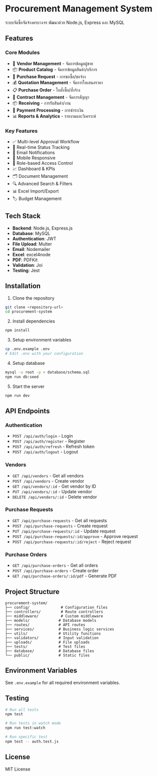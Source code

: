 # Procurement Management System

ระบบจัดซื้อจัดจ้างครบวงจร พัฒนาด้วย Node.js, Express และ MySQL

## Features

### Core Modules
- 🏢 **Vendor Management** - จัดการข้อมูลผู้ขาย
- 📦 **Product Catalog** - จัดการข้อมูลสินค้า/บริการ
- 📝 **Purchase Request** - การขอซื้อ/ขอจ้าง
- 💰 **Quotation Management** - จัดการใบเสนอราคา
- 📋 **Purchase Order** - ใบสั่งซื้อ/สั่งจ้าง
- 📄 **Contract Management** - จัดการสัญญา
- 📦 **Receiving** - การรับสินค้า/งาน
- 💸 **Payment Processing** - การชำระเงิน
- 📊 **Reports & Analytics** - รายงานและวิเคราะห์

### Key Features
- ✅ Multi-level Approval Workflow
- 🔄 Real-time Status Tracking
- 📧 Email Notifications
- 📱 Mobile Responsive
- 🔐 Role-based Access Control
- 📈 Dashboard & KPIs
- 🗂️ Document Management
- 🔍 Advanced Search & Filters
- 📊 Excel Import/Export
- 🏷️ Budget Management

## Tech Stack

- **Backend**: Node.js, Express.js
- **Database**: MySQL
- **Authentication**: JWT
- **File Upload**: Multer
- **Email**: Nodemailer
- **Excel**: excel4node
- **PDF**: PDFKit
- **Validation**: Joi
- **Testing**: Jest

## Installation

1. Clone the repository
```bash
git clone <repository-url>
cd procurement-system
```

2. Install dependencies
```bash
npm install
```

3. Setup environment variables
```bash
cp .env.example .env
# Edit .env with your configuration
```

4. Setup database
```bash
mysql -u root -p < database/schema.sql
npm run db:seed
```

5. Start the server
```bash
npm run dev
```

## API Endpoints

### Authentication
- `POST /api/auth/login` - Login
- `POST /api/auth/register` - Register
- `POST /api/auth/refresh` - Refresh token
- `POST /api/auth/logout` - Logout

### Vendors
- `GET /api/vendors` - Get all vendors
- `POST /api/vendors` - Create vendor
- `GET /api/vendors/:id` - Get vendor by ID
- `PUT /api/vendors/:id` - Update vendor
- `DELETE /api/vendors/:id` - Delete vendor

### Purchase Requests
- `GET /api/purchase-requests` - Get all requests
- `POST /api/purchase-requests` - Create request
- `PUT /api/purchase-requests/:id` - Update request
- `POST /api/purchase-requests/:id/approve` - Approve request
- `POST /api/purchase-requests/:id/reject` - Reject request

### Purchase Orders
- `GET /api/purchase-orders` - Get all orders
- `POST /api/purchase-orders` - Create order
- `GET /api/purchase-orders/:id/pdf` - Generate PDF

## Project Structure

```
procurement-system/
├── config/              # Configuration files
├── controllers/         # Route controllers
├── middleware/          # Custom middleware
├── models/             # Database models
├── routes/             # API routes
├── services/           # Business logic services
├── utils/              # Utility functions
├── validators/         # Input validation
├── uploads/            # File uploads
├── tests/              # Test files
├── database/           # Database files
└── public/             # Static files
```

## Environment Variables

See `.env.example` for all required environment variables.

## Testing

```bash
# Run all tests
npm test

# Run tests in watch mode
npm run test:watch

# Run specific test
npm test -- auth.test.js
```

## License

MIT License
